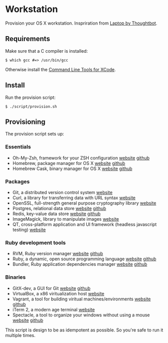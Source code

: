 # Workstation

Provision your OS X workstation. Inspriration from [Laptop by Thoughtbot](https://github.com/thoughtbot/laptop).

## Requirements

Make sure that a C compiler is installed:

```console
$ which gcc #=> /usr/bin/gcc
```

Otherwise install the [Command Line Tools for XCode](https://developer.apple.com/downloads/index.action).

## Install

Run the provision script:

```console
$ ./script/provision.sh
```

## Provisioning

The provision script sets up:

### Essentials

- Oh-My-Zsh, framework for your ZSH configuration [website](http://ohmyz.sh/) [github](https://github.com/robbyrussell/oh-my-zsh)
- Homebrew, package manager for OS X [website](http://brew.sh/) [github](https://github.com/Homebrew/homebrew)
- Homebrew Cask, binary manager for OS X [website](http://caskroom.io/) [github](https://github.com/caskroom/homebrew-cask)

### Packages

- Git, a distributed version control system [website](http://git-scm.com/)
- Curl, a library for transferring data with URL syntax [website](http://curl.haxx.se/)
- OpenSSL, full-strength general purpose cryptography library [website](https://www.openssl.org/)
- Postgres, relational data store [website](http://www.postgresql.org/) [github](https://github.com/postgres/postgres)
- Redis, key-value data store [website](http://redis.io/) [github](https://github.com/antirez/redis)
- ImageMagick, library to manipulate images [website](http://www.imagemagick.org/)
- QT, cross-platform application and UI framework (headless javascript testing) [website](http://qt-project.org/)

### Ruby development tools

- RVM, Ruby version manager [website](https://rvm.io/) [github](https://github.com/wayneeseguin/rvm)
- Ruby, a dynamic, open source programming language [website](https://www.ruby-lang.org/en/) [github](https://github.com/ruby/ruby)
- Bundler, Ruby application dependencies manager [website](http://bundler.io/) [github](https://github.com/bundler/bundler)

### Binaries

- GitX-dev, a GUI for Git [website](http://rowanj.github.io/gitx/) [github](https://github.com/rowanj/gitx)
- VirtualBox, a x86 viritualization host [website](https://www.virtualbox.org/)
- Vagrant, a tool for building viritual machines/environments [website](http://www.vagrantup.com/) [github](https://github.com/mitchellh/vagrant)
- iTerm 2, a modern age terminal [website](http://www.iterm2.com/)
- Spectacle, a tool to organize your windows without using a mouse [website](http://spectacleapp.com/) [github](https://github.com/eczarny/spectacle)




This script is design to be as idempotent as possible. So you're safe to run it multiple times.
